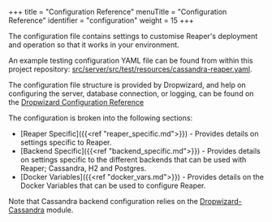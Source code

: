 +++
title = "Configuration Reference"
menuTitle = "Configuration Reference"
identifier = "configuration"
weight = 15
+++

The configuration file contains settings to customise Reaper's deployment and operation so that it works in your environment.

An example testing configuration YAML file can be found from within this project repository:
[src/server/src/test/resources/cassandra-reaper.yaml](https://github.com/thelastpickle/cassandra-reaper/blob/master/src/packaging/resource/cassandra-reaper-cassandra.yaml).

The configuration file structure is provided by Dropwizard, and help on configuring the server, database connection, or logging, can be found on the [Dropwizard Configuration Reference](http://www.dropwizard.io/1.1.0/docs/manual/configuration.html)

The configuration is broken into the following sections:

* [Reaper Specific]({{<ref "reaper_specific.md">}}) - Provides details on settings specific to Reaper.
* [Backend Specific]({{<ref "backend_specific.md">}}) - Provides details on settings specific to the different backends that can be used with Reaper; Cassandra, H2 and Postgres.
* [Docker Variables]({{<ref "docker_vars.md">}}) - Provides details on the Docker Variables that can be used to configure Reaper.

Note that Cassandra backend configuration relies on the [Dropwizard-Cassandra](https://github.com/composable-systems/dropwizard-cassandra) module.
